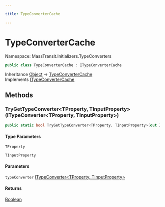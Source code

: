 ```yaml
---

title: TypeConverterCache

---
```


# TypeConverterCache

Namespace: MassTransit.Initializers.TypeConverters

```csharp
public class TypeConverterCache : ITypeConverterCache
```

Inheritance [Object](https://learn.microsoft.com/en-us/dotnet/api/system.object) → [TypeConverterCache](../masstransit-initializers-typeconverters/typeconvertercache)<br/>
Implements [ITypeConverterCache](../masstransit-initializers-typeconverters/itypeconvertercache)

## Methods

### **TryGetTypeConverter\<TProperty, TInputProperty\>(ITypeConverter\<TProperty, TInputProperty\>)**

```csharp
public static bool TryGetTypeConverter<TProperty, TInputProperty>(out ITypeConverter<TProperty, TInputProperty> typeConverter)
```

#### Type Parameters

`TProperty`<br/>

`TInputProperty`<br/>

#### Parameters

`typeConverter` [ITypeConverter\<TProperty, TInputProperty\>](../masstransit-initializers/itypeconverter-2)<br/>

#### Returns

[Boolean](https://learn.microsoft.com/en-us/dotnet/api/system.boolean)<br/>
